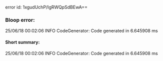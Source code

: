 error id: 1xgudUchP/IgRWQpSdBEwA==
### Bloop error:

25/06/18 00:02:06 INFO CodeGenerator: Code generated in 6.645908 ms
#### Short summary: 

25/06/18 00:02:06 INFO CodeGenerator: Code generated in 6.645908 ms